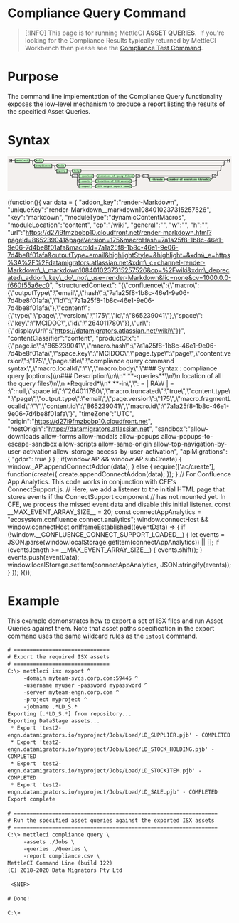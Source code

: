 # Compliance Query Command

> [!INFO]
> This page is for running MettleCI **ASSET QUERIES**.  If you're looking for the Compliance Results typically returned by MettleCI Workbench then please see the [Compliance Test Command](../compliance-namespace/compliance-test-command.md).

# Purpose

The command line implementation of the Compliance Query functionality exposes the low-level mechanism to produce a report listing the results of the specified Asset Queries.

# Syntax

![](./attachments/image-20220609-082424.png)

(function(){ var data = { "addon\_key":"render-Markdown", "uniqueKey":"render-Markdown\_\_markdown1084010237315257526", "key":"markdown", "moduleType":"dynamicContentMacros", "moduleLocation":"content", "cp":"/wiki", "general":"", "w":"", "h":"", "url":"https://d27i9fmzbobp10.cloudfront.net/render-markdown.html?pageId=865239041&pageVersion=175&macroHash=7a1a25f8-1b8c-46e1-9e06-7d4be8f01afa&macroId=7a1a25f8-1b8c-46e1-9e06-7d4be8f01afa&outputType=email&highlightStyle=&highlight=&xdm\_e=https%3A%2F%2Fdatamigrators.atlassian.net&xdm\_c=channel-render-Markdown\_\_markdown1084010237315257526&cp=%2Fwiki&xdm\_deprecated\_addon\_key\_do\_not\_use=render-Markdown&lic=none&cv=1000.0.0-f660f55a6ec0", "structuredContext": "{\\"confluence\\":{\\"macro\\":{\\"outputType\\":\\"email\\",\\"hash\\":\\"7a1a25f8-1b8c-46e1-9e06-7d4be8f01afa\\",\\"id\\":\\"7a1a25f8-1b8c-46e1-9e06-7d4be8f01afa\\"},\\"content\\":{\\"type\\":\\"page\\",\\"version\\":\\"175\\",\\"id\\":\\"865239041\\"},\\"space\\":{\\"key\\":\\"MCIDOC\\",\\"id\\":\\"264011780\\"}},\\"url\\":{\\"displayUrl\\":\\"https://datamigrators.atlassian.net/wiki\\"}}", "contentClassifier":"content", "productCtx":"{\\"page.id\\":\\"865239041\\",\\"macro.hash\\":\\"7a1a25f8-1b8c-46e1-9e06-7d4be8f01afa\\",\\"space.key\\":\\"MCIDOC\\",\\"page.type\\":\\"page\\",\\"content.version\\":\\"175\\",\\"page.title\\":\\"compliance query command syntax\\",\\"macro.localId\\":\\"\\",\\"macro.body\\":\\"### Syntax : compliance query \[options\]\\\\n### Description\\\\n\\\\n\* \*\*-queries\*\*\\\\n\\\\n location of all the query files\\\\n\\\\n \*Required\*\\\\n\* \*\*-in\\",\\": = | RAW | = :\\":null,\\"space.id\\":\\"264011780\\",\\"macro.truncated\\":\\"true\\",\\"content.type\\":\\"page\\",\\"output.type\\":\\"email\\",\\"page.version\\":\\"175\\",\\"macro.fragmentLocalId\\":\\"\\",\\"content.id\\":\\"865239041\\",\\"macro.id\\":\\"7a1a25f8-1b8c-46e1-9e06-7d4be8f01afa\\"}", "timeZone":"UTC", "origin":"https://d27i9fmzbobp10.cloudfront.net", "hostOrigin":"https://datamigrators.atlassian.net", "sandbox":"allow-downloads allow-forms allow-modals allow-popups allow-popups-to-escape-sandbox allow-scripts allow-same-origin allow-top-navigation-by-user-activation allow-storage-access-by-user-activation", "apiMigrations": { "gdpr": true } } ; if(window.AP && window.AP.subCreate) { window.\_AP.appendConnectAddon(data); } else { require(\['ac/create'\], function(create){ create.appendConnectAddon(data); }); } // For Confluence App Analytics. This code works in conjunction with CFE's ConnectSupport.js. // Here, we add a listener to the initial HTML page that stores events if the ConnectSupport component // has not mounted yet. In CFE, we process the missed event data and disable this initial listener. const \_\_MAX\_EVENT\_ARRAY\_SIZE\_\_ = 20; const connectAppAnalytics = "ecosystem.confluence.connect.analytics"; window.connectHost && window.connectHost.onIframeEstablished((eventData) => { if (!window.\_\_CONFLUENCE\_CONNECT\_SUPPORT\_LOADED\_\_) { let events = JSON.parse(window.localStorage.getItem(connectAppAnalytics)) || \[\]; if (events.length >= \_\_MAX\_EVENT\_ARRAY\_SIZE\_\_) { events.shift(); } events.push(eventData); window.localStorage.setItem(connectAppAnalytics, JSON.stringify(events)); } }); }());

# Example

This example demonstrates how to export a set of ISX files and run Asset Queries against them. Note that asset paths specification in the export command uses the [same wildcard rules](https://www.ibm.com/docs/en/iis/11.7?topic=command-asset-paths) as the `istool` command.

```
# ============================== 
# Export the required ISX assets
# ============================== 
C:\> mettleci isx export ^
     -domain myteam-svcs.corp.com:59445 ^
     -username myuser -password mypassword ^
     -server myteam-engn.corp.com ^
     -project myproject ^
     -jobname .*LD_S.*
Exporting [.*LD_S.*] from repository...
Exporting DataStage assets...
 * Export 'test2-engn.datamigrators.io/myproject/Jobs/Load/LD_SUPPLIER.pjb' - COMPLETED
 * Export 'test2-engn.datamigrators.io/myproject/Jobs/Load/LD_STOCK_HOLDING.pjb' - COMPLETED
 * Export 'test2-engn.datamigrators.io/myproject/Jobs/Load/LD_STOCKITEM.pjb' - COMPLETED
 * Export 'test2-engn.datamigrators.io/myproject/Jobs/Load/LD_SALE.pjb' - COMPLETED
Export complete

# ================================================================
# Run the specified asset queries against the exported ISX assets
# ================================================================
C:\> mettleci compliance query \
     -assets ./Jobs \
     -queries ./Queries \
     -report compliance.csv \
MettleCI Command Line (build 122)
(C) 2018-2020 Data Migrators Pty Ltd

 <SNIP>

# Done!

C:\>
```